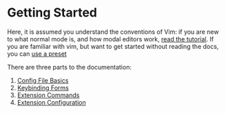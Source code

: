 # Getting Started

Here, it is assumed you understand the conventions of Vim: if you are new to what normal mode is, and how modal editors work, [read the tutorial](./tutorial.html). If you are familiar with vim, but want to get started without reading the docs, you can [use a preset](./preset_index.html)

There are three parts to the documentation:

1. [Config File Basics](./basics.html)
2. [Keybinding Forms](./key_forms.html)
3. [Extension Commands](./commands.html)
4. [Extension Configuration](./config.html)
